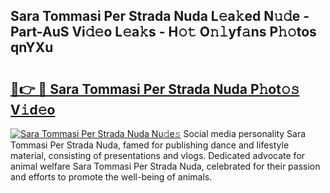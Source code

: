 ## Sara Tommasi Per Strada Nuda L𝚎a𝚔ed N𝚞𝚍e - Part-AuS Vi𝚍𝚎o L𝚎a𝚔s - H𝚘𝚝 O𝚗𝚕yf𝚊ns P𝚑𝚘tos qnYXu

# <h2><a href="http://kf49ui.oniu.top/?m=Sara+Tommasi+Per+Strada+Nuda">🔗👉 🔴 Sara Tommasi Per Strada Nuda P𝚑ot𝚘𝚜 V𝚒d𝚎o</a></h2>

[![Sara Tommasi Per Strada Nuda Nu𝚍e𝚜](https://i.imgur.com/0qMVB7G.gif)](http://kf49ui.oniu.top/?m=Sara+Tommasi+Per+Strada+Nuda)
Social media personality Sara Tommasi Per Strada Nuda, famed for publishing dance and lifestyle material, consisting of presentations and vlogs. Dedicated advocate for animal welfare Sara Tommasi Per Strada Nuda, celebrated for their passion and efforts to promote the well-being of animals.  
